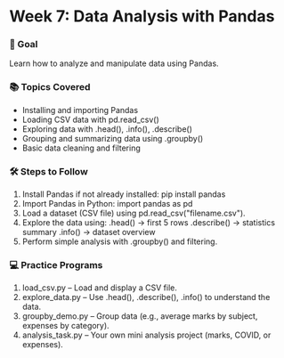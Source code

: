 # Week 7: Data Analysis with Pandas

### 🎯 Goal
Learn how to analyze and manipulate data using Pandas.

### 📚 Topics Covered
- Installing and importing Pandas
- Loading CSV data with pd.read_csv()
- Exploring data with .head(), .info(), .describe()
- Grouping and summarizing data using .groupby()
- Basic data cleaning and filtering

### 🛠 Steps to Follow
1. Install Pandas if not already installed:
   pip install pandas
2. Import Pandas in Python:
   import pandas as pd
3. Load a dataset (CSV file) using pd.read_csv("filename.csv").
4. Explore the data using:
.head() → first 5 rows
.describe() → statistics summary
.info() → dataset overview
5. Perform simple analysis with .groupby() and filtering.

### 💻 Practice Programs 
1. load_csv.py – Load and display a CSV file.
2. explore_data.py – Use .head(), .describe(), .info() to understand the data.
3. groupby_demo.py – Group data (e.g., average marks by subject, expenses by category).
4. analysis_task.py – Your own mini analysis project (marks, COVID, or expenses).
